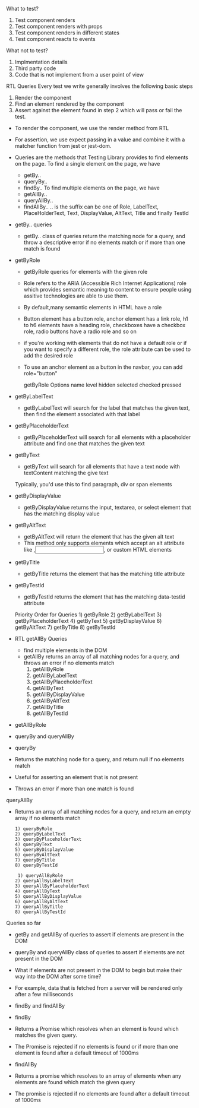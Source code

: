 What to test?
  1) Test component renders
  2) Test component renders with props
  3) Test component renders in different states
  4) Test component reacts to events

What not to test?
  1) Implmentation details
  2) Third party code
  3) Code that is not implement from a user point of view    

 RTL Queries
  Every test we write generally involves the following basic steps
  1) Render the component
  2) Find an element rendered by the component
  3) Assert against the element found in step 2 which will pass or fail the test.


  - To render the component, we use the render method from RTL

  - For assertion, we use expect passing in a value and combine it with a matcher function from jest or jest-dom.


  - Queries are the methods that Testing Library provides to find elements on the page.
   To find a single element on the page, we have
      - getBy..
      - queryBy..
      - findBy..
   To find multiple elements on the page, we have
      - getAllBy..
      - queryAllBy..
      - findAllBy..
       .. is the suffix can be one of Role, LabelText, PlaceHolderText, Text, DisplayValue, AltText, Title and finally TestId


  - getBy.. queries

    - getBy.. class of queries return the matching node for a query, and throw a descriptive error if no elements match or if more than one match is found 

  - getByRole

     - getByRole queries for elements with the given role
     - Role refers to the ARIA (Accessible Rich Internet Applications) role which provides semantic meaning to content to ensure people using assitive technologies are able to use them.
     - By default,many semantic elements in HTML have a role
     - Button element has a button role, anchor element has a link role, h1 to h6 elements have a heading role, checkboxes have a checkbox role, radio buttons have a radio role and so on

     - if you're working with elements that do not have a default role or if you want to specify a different role, the role attribute can be used to add the desired role

     - To use an anchor element as a button in the navbar, you can add role="button"               

        getByRole Options
          name
          level
          hidden
          selected
          checked
          pressed

- getByLabelText   
    -  getByLabelText will search for the label that matches the given text, then find the element associated with that label   

- getByPlaceholderText
    - getByPlaceholderText will search for all elements with a placeholder attribute and find one that matches the given text

- getByText
    - getByText will search for all elements that have a text node with textContent matching the give text

    Typically, you'd use this to find paragraph, div or span elements

- getByDisplayValue
   - getByDisplayValue returns the input, textarea, or select element that has the matching display value 

- getByAltText
    - getByAltText will return the element that has the given alt text
    - This method only supports elements which accept an alt attribute like <img>,<input>,<area> or custom HTML elements

- getByTitle
     - getByTitle returns the element that has the matching title attribute

- getByTestId
     - getByTestId returns the element that has the matching data-testid attribute

     Priority Order for Queries
      1) getByRole
      2) getByLabelText
      3) getByPlaceholderText
      4) getByText
      5) getByDisplayValue
      6) getByAltText
      7) getByTitle
      8) getByTestId

- RTL getAllBy Queries
  - find multiple elements in the DOM
  - getAllBy returns an array of all matching nodes for a query, and throws an error if no elements match
      1) getAllByRole
      2) getAllByLabelText
      3) getAllByPlaceholderText
      4) getAllByText
      5) getAllByDisplayValue
      6) getAllByAltText
      7) getAllByTitle
      8) getAllByTestId

- getAllByRole


- queryBy and queryAllBy
- queryBy
- Returns the matching node for a query, and return null if no elements match
- Useful for asserting an element that is not present
- Throws an error if more than one match is found

queryAllBy
- Returns an array of all matching nodes for a query, and return an empty array if no elements match

      1) queryByRole
      2) queryByLabelText
      3) queryByPlaceholderText
      4) queryByText
      5) queryByDisplayValue
      6) queryByAltText
      7) queryByTitle
      8) queryByTestId

       1) queryAllByRole
      2) queryAllByLabelText
      3) queryAllByPlaceholderText
      4) queryAllByText
      5) queryAllByDisplayValue
      6) queryAllByAltText
      7) queryAllByTitle
      8) queryAllByTestId

Queries so far
- getBy and getAllBy of queries to assert if elements are present in the DOM
- queryBy and queryAllBy class of queries to assert if elements are not present in the DOM

- What if elements are not present in the DOM to begin but make their way into the DOM after some time?
- For example, data that is fetched from a server will be rendered only after a few milliseconds

- findBy and findAllBy
- findBy
 - Returns a Promise which resolves when an element is found which matches the given query.
 - The Promise is rejected if no elements is found or if more than one element is found after a default timeout of 1000ms

 - findAllBy
- Returns a promise which resolves to an array of elements when any elements are found which match the given query
- The promise is rejected if no elements are found after a default timeout of 1000ms